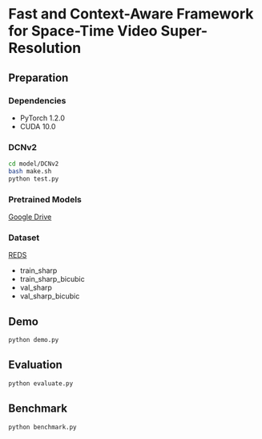# Fast and Context-Aware Framework for Space-Time Video Super-Resolution

## Preparation

### Dependencies

- PyTorch 1.2.0
- CUDA 10.0

### DCNv2

```sh
cd model/DCNv2
bash make.sh
python test.py
```

### Pretrained Models

[Google Drive](https://drive.google.com/u/0/uc?export=download&confirm=cUfR&id=1P-3886Xg2oAXOpzVfSDCRXbTfKSBcJIO)

### Dataset

[REDS](https://seungjunnah.github.io/Datasets/reds.html)

- train_sharp
- train_sharp_bicubic
- val_sharp
- val_sharp_bicubic

## Demo

```sh
python demo.py
```

## Evaluation

```sh
python evaluate.py
```

## Benchmark

```sh
python benchmark.py
```
